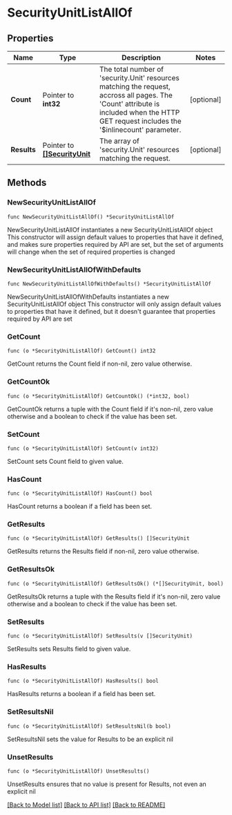 # SecurityUnitListAllOf

## Properties

Name | Type | Description | Notes
------------ | ------------- | ------------- | -------------
**Count** | Pointer to **int32** | The total number of &#39;security.Unit&#39; resources matching the request, accross all pages. The &#39;Count&#39; attribute is included when the HTTP GET request includes the &#39;$inlinecount&#39; parameter. | [optional] 
**Results** | Pointer to [**[]SecurityUnit**](security.Unit.md) | The array of &#39;security.Unit&#39; resources matching the request. | [optional] 

## Methods

### NewSecurityUnitListAllOf

`func NewSecurityUnitListAllOf() *SecurityUnitListAllOf`

NewSecurityUnitListAllOf instantiates a new SecurityUnitListAllOf object
This constructor will assign default values to properties that have it defined,
and makes sure properties required by API are set, but the set of arguments
will change when the set of required properties is changed

### NewSecurityUnitListAllOfWithDefaults

`func NewSecurityUnitListAllOfWithDefaults() *SecurityUnitListAllOf`

NewSecurityUnitListAllOfWithDefaults instantiates a new SecurityUnitListAllOf object
This constructor will only assign default values to properties that have it defined,
but it doesn't guarantee that properties required by API are set

### GetCount

`func (o *SecurityUnitListAllOf) GetCount() int32`

GetCount returns the Count field if non-nil, zero value otherwise.

### GetCountOk

`func (o *SecurityUnitListAllOf) GetCountOk() (*int32, bool)`

GetCountOk returns a tuple with the Count field if it's non-nil, zero value otherwise
and a boolean to check if the value has been set.

### SetCount

`func (o *SecurityUnitListAllOf) SetCount(v int32)`

SetCount sets Count field to given value.

### HasCount

`func (o *SecurityUnitListAllOf) HasCount() bool`

HasCount returns a boolean if a field has been set.

### GetResults

`func (o *SecurityUnitListAllOf) GetResults() []SecurityUnit`

GetResults returns the Results field if non-nil, zero value otherwise.

### GetResultsOk

`func (o *SecurityUnitListAllOf) GetResultsOk() (*[]SecurityUnit, bool)`

GetResultsOk returns a tuple with the Results field if it's non-nil, zero value otherwise
and a boolean to check if the value has been set.

### SetResults

`func (o *SecurityUnitListAllOf) SetResults(v []SecurityUnit)`

SetResults sets Results field to given value.

### HasResults

`func (o *SecurityUnitListAllOf) HasResults() bool`

HasResults returns a boolean if a field has been set.

### SetResultsNil

`func (o *SecurityUnitListAllOf) SetResultsNil(b bool)`

 SetResultsNil sets the value for Results to be an explicit nil

### UnsetResults
`func (o *SecurityUnitListAllOf) UnsetResults()`

UnsetResults ensures that no value is present for Results, not even an explicit nil

[[Back to Model list]](../README.md#documentation-for-models) [[Back to API list]](../README.md#documentation-for-api-endpoints) [[Back to README]](../README.md)



